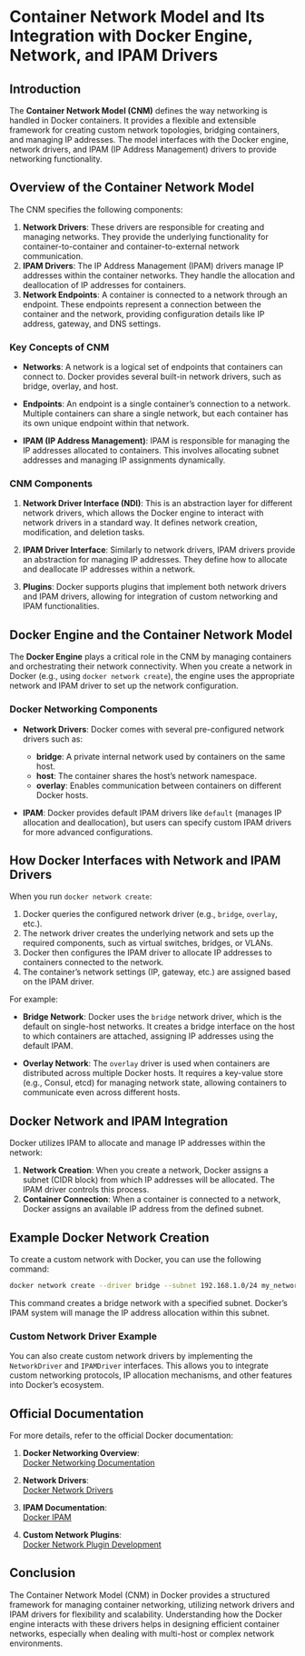 
# Container Network Model and Its Integration with Docker Engine, Network, and IPAM Drivers

## Introduction

The **Container Network Model (CNM)** defines the way networking is handled in Docker containers. It provides a flexible and extensible framework for creating custom network topologies, bridging containers, and managing IP addresses. The model interfaces with the Docker engine, network drivers, and IPAM (IP Address Management) drivers to provide networking functionality.

## Overview of the Container Network Model

The CNM specifies the following components:
1. **Network Drivers**: These drivers are responsible for creating and managing networks. They provide the underlying functionality for container-to-container and container-to-external network communication.
2. **IPAM Drivers**: The IP Address Management (IPAM) drivers manage IP addresses within the container networks. They handle the allocation and deallocation of IP addresses for containers.
3. **Network Endpoints**: A container is connected to a network through an endpoint. These endpoints represent a connection between the container and the network, providing configuration details like IP address, gateway, and DNS settings.

### Key Concepts of CNM

- **Networks**: A network is a logical set of endpoints that containers can connect to. Docker provides several built-in network drivers, such as bridge, overlay, and host.
  
- **Endpoints**: An endpoint is a single container’s connection to a network. Multiple containers can share a single network, but each container has its own unique endpoint within that network.

- **IPAM (IP Address Management)**: IPAM is responsible for managing the IP addresses allocated to containers. This involves allocating subnet addresses and managing IP assignments dynamically.

### CNM Components

1. **Network Driver Interface (NDI)**: This is an abstraction layer for different network drivers, which allows the Docker engine to interact with network drivers in a standard way. It defines network creation, modification, and deletion tasks.

2. **IPAM Driver Interface**: Similarly to network drivers, IPAM drivers provide an abstraction for managing IP addresses. They define how to allocate and deallocate IP addresses within a network.

3. **Plugins**: Docker supports plugins that implement both network drivers and IPAM drivers, allowing for integration of custom networking and IPAM functionalities.

## Docker Engine and the Container Network Model

The **Docker Engine** plays a critical role in the CNM by managing containers and orchestrating their network connectivity. When you create a network in Docker (e.g., using `docker network create`), the engine uses the appropriate network and IPAM driver to set up the network configuration.

### Docker Networking Components
- **Network Drivers**: Docker comes with several pre-configured network drivers such as:
  - **bridge**: A private internal network used by containers on the same host.
  - **host**: The container shares the host’s network namespace.
  - **overlay**: Enables communication between containers on different Docker hosts.
  
- **IPAM**: Docker provides default IPAM drivers like `default` (manages IP allocation and deallocation), but users can specify custom IPAM drivers for more advanced configurations.

## How Docker Interfaces with Network and IPAM Drivers

When you run `docker network create`:
1. Docker queries the configured network driver (e.g., `bridge`, `overlay`, etc.).
2. The network driver creates the underlying network and sets up the required components, such as virtual switches, bridges, or VLANs.
3. Docker then configures the IPAM driver to allocate IP addresses to containers connected to the network.
4. The container’s network settings (IP, gateway, etc.) are assigned based on the IPAM driver.

For example:
- **Bridge Network**: Docker uses the `bridge` network driver, which is the default on single-host networks. It creates a bridge interface on the host to which containers are attached, assigning IP addresses using the default IPAM.
  
- **Overlay Network**: The `overlay` driver is used when containers are distributed across multiple Docker hosts. It requires a key-value store (e.g., Consul, etcd) for managing network state, allowing containers to communicate even across different hosts.

## Docker Network and IPAM Integration

Docker utilizes IPAM to allocate and manage IP addresses within the network:
1. **Network Creation**: When you create a network, Docker assigns a subnet (CIDR block) from which IP addresses will be allocated. The IPAM driver controls this process.
2. **Container Connection**: When a container is connected to a network, Docker assigns an available IP address from the defined subnet.

## Example Docker Network Creation

To create a custom network with Docker, you can use the following command:
```bash
docker network create --driver bridge --subnet 192.168.1.0/24 my_network
```

This command creates a bridge network with a specified subnet. Docker’s IPAM system will manage the IP address allocation within this subnet.

### Custom Network Driver Example

You can also create custom network drivers by implementing the `NetworkDriver` and `IPAMDriver` interfaces. This allows you to integrate custom networking protocols, IP allocation mechanisms, and other features into Docker’s ecosystem.

## Official Documentation

For more details, refer to the official Docker documentation:

1. **Docker Networking Overview**:  
   [Docker Networking Documentation](https://docs.docker.com/network/)
   
2. **Network Drivers**:  
   [Docker Network Drivers](https://docs.docker.com/network/network-drivers/)
   
3. **IPAM Documentation**:  
   [Docker IPAM](https://docs.docker.com/network/overlay/#configure-ip-addressing)

4. **Custom Network Plugins**:  
   [Docker Network Plugin Development](https://docs.docker.com/network/network-plugins/)

## Conclusion

The Container Network Model (CNM) in Docker provides a structured framework for managing container networking, utilizing network drivers and IPAM drivers for flexibility and scalability. Understanding how the Docker engine interacts with these drivers helps in designing efficient container networks, especially when dealing with multi-host or complex network environments.
```
